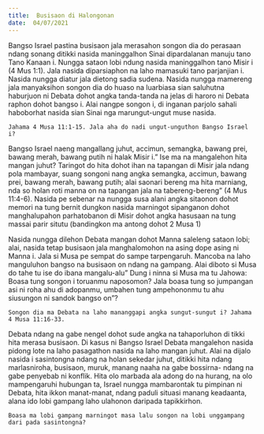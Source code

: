 ```yaml
---
title:  Busisaon di Halongonan
date:  04/07/2021
---
```


Bangso Israel pastina busisaon jala merasahon songon dia do perasaan ndang sonang ditikki nasida maninggalhon Sinai dipardalanan manuju tano Tano Kanaan i. Nungga sataon lobi ndung nasida maninggalhon tano Misir i (4 Mus 1:1). Jala nasida diparsiaphon na laho mamasuki tano parjanjian i. Nasida nungga diatur jala dietong sadia sudena. Nasida nungga mamereng jala manyaksihon songon dia do huaso na luarbiasa sian saluhutna haburjuon ni Debata dohot angka tanda-tanda na jelas di haroro ni Debata raphon dohot bangso i. Alai nangpe songon i, di inganan parjolo sahali haboborhat nasida sian Sinai nga marungut-ungut muse nasida.

`Jahama 4 Musa 11:1-15. Jala aha do nadi ungut-unguthon Bangso Israel i?`

Bangso Israel naeng mangallang juhut, accimun, semangka, bawang prei, bawang merah, bawang putih ni halak Misir i.” Ise ma na mangalehon hita mangan juhut? Taringot do hita dohot ihan na tapangan di Misir jala ndang pola mambayar, suang songoni nang angka semangka, accimun, bawang prei, bawang merah, bawang putih; alai saonari bereng ma hita marniang, nda so holan roti manna on na tapangan jala na tabereng-bereng” (4 Mus 11:4-6). Nasida pe sebenar na nungga susa alani angka sitaonon dohot memori na tung bernit dungkon nasida marningot sipanganon dohot manghalupahon parhatobanon di Misir dohot angka hasusaan na tung massai parir situtu (bandingkon ma antong dohot 2 Musa 1)

Nasida nungga dilehon Debata mangan dohot Manna saleleng sataon lobi; alai, nasida tetap busisaon jala manghalomohon na asing dope asing ni Manna i. Jala si Musa pe sempat do sampe tarpengaruh. Mancoba na laho manguluhon bangso na busisaon on ndang na gampang. Alai diboto si Musa do tahe tu ise do ibana mangalu-alu” Dung i ninna si Musa ma tu Jahowa: Boasa tung songon i toruanmu naposomon? Jala boasa tung so jumpangan asi ni roha ahu di adopanmu, umbahen tung ampehononmu tu ahu siusungon ni sandok bangso on”?

`Songon dia ma Debata na laho mananggapi angka sungut-sungut i? Jahama 4 Musa 11:16-33.`

Debata ndang na gabe nengel dohot sude angka na tahaporluhon di tikki hita merasa busisaon. Di kasus ni Bangso Israel Debata mangalehon nasida pidong lote na laho pasagathon nasida na laho mangan juhut. Alai na dijalo nasida i sasintongna ndang na holan sekedar juhut, ditikki hita ndang marlasniroha, busisaon, muruk, manang naaha na gabe bossirna- ndang na gabe penyebab ni konflik. Hita olo marbada ala adong do na hurang, na olo mampengaruhi hubungan ta, Israel nungga mambarontak tu pimpinan ni Debata, hita ikkon manat-manat, ndang paduli situasi manang keadaanta, alana ido lobi gampang laho ulahonon daripada tapikkirhon.

`Boasa ma lobi gampang marningot masa lalu songon na lobi unggampang dari pada sasintongna?`